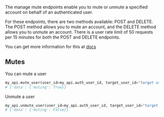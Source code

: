 The manage mute endpoints enable you to mute or unmute a specified account on behalf of an authenticated user.

For these endpoints, there are two methods available: POST and DELETE. The POST method allows you to mute an account, and the DELETE method allows you to unmute an account. There is a user rate limit of 50 requests per 15 minutes for both the POST and DELETE endpoints.

You can get more information for this at [docs](https://developer.twitter.com/en/docs/twitter-api/users/mutes/introduction)

## Mutes

You can mute a user

```python
my_api.mute_user(user_id=my_api.auth_user_id, target_user_id="target user id")
# {'data': {'muting': True}}
```

Unmute a user

```python
my_api.unmute_user(user_id=my_api.auth_user_id, target_user_id="target user id")
# {'data': {'muting': False}}
```

